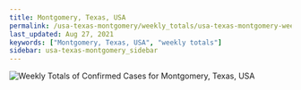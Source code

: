 ```yaml
---
title: Montgomery, Texas, USA
permalink: /usa-texas-montgomery/weekly_totals/usa-texas-montgomery-weekly_totals.html
last_updated: Aug 27, 2021
keywords: ["Montgomery, Texas, USA", "weekly totals"]
sidebar: usa-texas-montgomery_sidebar
---
```


![Weekly Totals of Confirmed Cases for Montgomery, Texas, USA](/covid_tracker/images/graphs/usa-texas-montgomery-weekly_totals_graph.png)
